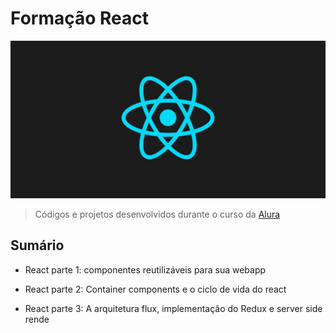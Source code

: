 # Formação React

![React logo](/assets/images/react-banner.jpg)

> Códigos e projetos desenvolvidos durante o curso da [Alura](https://alura.com.br)

## Sumário

* React parte 1: componentes reutilizáveis para sua webapp

* React parte 2: Container components e o ciclo de vida do react

* React parte 3: A arquitetura flux, implementação do Redux e server side rende
